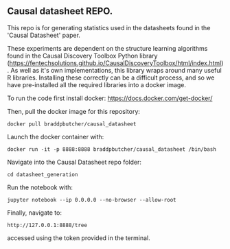 ## Causal datasheet REPO. 

This repo is for generating statistics used in the datasheets found in the 'Causal Datasheet' paper.

These experiments are dependent on the structure learning algorithms found in the Causal Discovery Toolbox Python library (https://fentechsolutions.github.io/CausalDiscoveryToolbox/html/index.html). As well as it's own implementations, this library wraps around many useful R libraries. Installing these correctly can be a difficult process, and so we have pre-installed all the required libraries into a docker image.

To run the code first install docker: https://docs.docker.com/get-docker/

Then, pull the docker image for this repository:

`docker pull braddpbutcher/causal_datasheet`

Launch the docker container with:

`docker run -it -p 8888:8888 braddpbutcher/causal_datasheet /bin/bash`

Navigate into the Causal Datasheet repo folder:

`cd datasheet_generation`

Run the notebook with:

`jupyter notebook --ip 0.0.0.0 --no-browser --allow-root`

Finally, navigate to:

`http://127.0.0.1:8888/tree`

accessed using the token provided in the terminal.